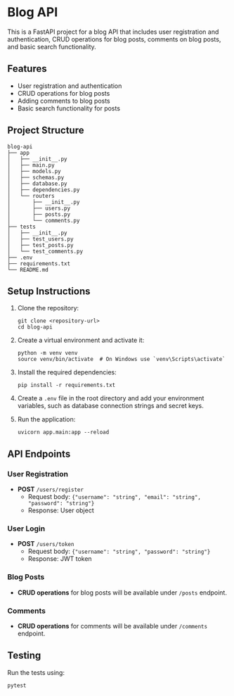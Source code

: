 # Blog API

This is a FastAPI project for a blog API that includes user registration and authentication, CRUD operations for blog posts, comments on blog posts, and basic search functionality.

## Features

- User registration and authentication
- CRUD operations for blog posts
- Adding comments to blog posts
- Basic search functionality for posts

## Project Structure

```
blog-api
├── app
│   ├── __init__.py
│   ├── main.py
│   ├── models.py
│   ├── schemas.py
│   ├── database.py
│   ├── dependencies.py
│   └── routers
│       ├── __init__.py
│       ├── users.py
│       ├── posts.py
│       └── comments.py
├── tests
│   ├── __init__.py
│   ├── test_users.py
│   ├── test_posts.py
│   └── test_comments.py
├── .env
├── requirements.txt
└── README.md
```

## Setup Instructions

1. Clone the repository:
   ```
   git clone <repository-url>
   cd blog-api
   ```

2. Create a virtual environment and activate it:
   ```
   python -m venv venv
   source venv/bin/activate  # On Windows use `venv\Scripts\activate`
   ```

3. Install the required dependencies:
   ```
   pip install -r requirements.txt
   ```

4. Create a `.env` file in the root directory and add your environment variables, such as database connection strings and secret keys.

5. Run the application:
   ```
   uvicorn app.main:app --reload
   ```

## API Endpoints

### User Registration

- **POST** `/users/register`
  - Request body: `{"username": "string", "email": "string", "password": "string"}`
  - Response: User object

### User Login

- **POST** `/users/token`
  - Request body: `{"username": "string", "password": "string"}`
  - Response: JWT token

### Blog Posts

- **CRUD operations** for blog posts will be available under `/posts` endpoint.

### Comments

- **CRUD operations** for comments will be available under `/comments` endpoint.

## Testing

Run the tests using:
```
pytest
```